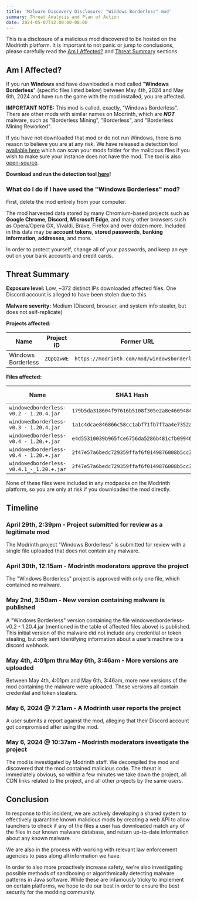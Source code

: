 ```yaml
---
title: 'Malware Discovery Disclosure: "Windows Borderless" mod'
summary: Threat Analysis and Plan of Action
date: 2024-05-07T12:00:00-08:00
---
```


This is a disclosure of a malicious mod discovered to be hosted on the Modrinth platform. It is important to not panic or jump to conclusions, please carefully read the [Am I Affected?](#am-i-affected) and [Threat Summary](#threat-summary) sections.

## Am I Affected?

If you run **Windows** and have downloaded a mod called "**Windows Borderless**" (specific files listed below) between May 4th, 2024 and May 6th, 2024 and have run the game with the mod installed, you are affected.

**IMPORTANT NOTE:** This mod is called, exactly, "Windows Borderless". There are other mods with similar names on Modrinth, which are **_NOT_** malware, such as "Borderless Mining", "Borderless", and "Borderless Mining Reworked".

If you have not downloaded that mod or do not run Windows, there is no reason to believe you are at any risk. We have released a detection tool [available here](https://github.com/modrinth/oracle/releases/download/v0.0.1/ModrinthMalwareScanner.exe) which can scan your mods folder for the malicious files if you wish to make sure your instance does not have the mod. The tool is also [open-source](https://github.com/modrinth/oracle).

**Download and run the detection tool [here](https://github.com/modrinth/oracle/releases/download/v0.0.1/ModrinthMalwareScanner.exe)!**

### What do I do if I have used the "Windows Borderless" mod?

First, delete the mod entirely from your computer.

The mod harvested data stored by many Chromium-based projects such as **Google Chrome**, **Discord**, **Microsoft Edge**, and many other browsers such as Opera/Opera GX, Vivaldi, Brave, Firefox and over dozen more. Included in this data may be **account tokens**, **stored passwords**, **banking information**, **addresses**, and more.

In order to protect yourself, change all of your passwords, and keep an eye out on your bank accounts and credit cards.

## Threat Summary

**Exposure level:** Low, ~372 distinct IPs downloaded affected files. One Discord account is alleged to have been stolen due to this.

**Malware severity:** Medium (Discord, browser, and system info stealer, but does not self-replicate)

**Projects affected:**

| Name               | Project ID | Former URL                                   |
| ------------------ | ---------- | -------------------------------------------- |
| Windows Borderless | `ZQpQzwWE` | `https://modrinth.com/mod/windowsborderless` |

**Files affected:**

| Name                                     | SHA1 Hash                                  | Version ID | Download count |
| ---------------------------------------- | ------------------------------------------ | ---------- | -------------- |
| `windowedborderless-v0.2 - 1.20.4.jar`   | `179b5da318604f97616b5108f305e2a8e4609484` | `NkTbhEmf` | 116            |
| `windowedborderless-v0.3 - 1.20.4.jar`   | `1a1c4dcae846866c58cc1abf71fb7f7aa4e7352a` | `v87dk8Q7` | 15             |
| `windowedborderless-v0.4 - 1.20.+.jar`   | `e4d55310039b965fce6756da5286b481cfb09946` | `pVfdgPhy` | 68             |
| `windowedborderless-v0.4 - 1.20.+.jar`   | `2f47e57a6bedc729359ffaf6f0149876008b5cc3` | `Wt4RjZ49` | 119            |
| `windowedborderless-v0.4.1_-_1.20.+.jar` | `2f47e57a6bedc729359ffaf6f0149876008b5cc3` | `oIlYelrb` | 1              |

None of these files were included in any modpacks on the Modrinth platform, so you are only at risk if you downloaded the mod directly.

## Timeline

### April 29th, 2:39pm - Project submitted for review as a legitimate mod

The Modrinth project "Windows Borderless" is submitted for review with a single file uploaded that does not contain any malware.

### April 30th, 12:15am - Modrinth moderators approve the project

The "Windows Borderless" project is approved with only one file, which contained no malware.

### May 2nd, 3:50am - New version containing malware is published

A "Windows Borderless" version containing the file windowedborderless-v0.2 - 1.20.4.jar (mentioned in the table of affected files above) is published. This initial version of the malware did not include any credential or token stealing, but only sent identifying information about a user’s machine to a discord webhook.

### May 4th, 4:01pm thru May 6th, 3:46am - More versions are uploaded

Between May 4th, 4:01pm and May 6th, 3:46am, more new versions of the mod containing the malware were uploaded. These versions all contain credential and token stealers.

### May 6, 2024 @ 7:21am - A Modrinth user reports the project

A user submits a report against the mod, alleging that their Discord account got compromised after using the mod.

### May 6, 2024 @ 10:37am - Modrinth moderators investigate the project

The mod is investigated by Modrinth staff. We decompiled the mod and discovered that the mod contained malicious code. The threat is immediately obvious, so within a few minutes we take down the project, all CDN links related to the project, and all other projects by the same users.

## Conclusion

In response to this incident, we are actively developing a shared system to effectively quarantine known malicious mods by creating a web API to allow launchers to check if any of the files a user has downloaded match any of the files in our known malware database, and return up-to-date information about any known malware.

We are also in the process with working with relevant law enforcement agencies to pass along all information we have.

In order to also more proactively increase safety, we're also investigating possible methods of sandboxing or algorithmically detecting malware patterns in Java software. While these are infamously tricky to implement on certain platforms, we hope to do our best in order to ensure the best security for the modding community.
